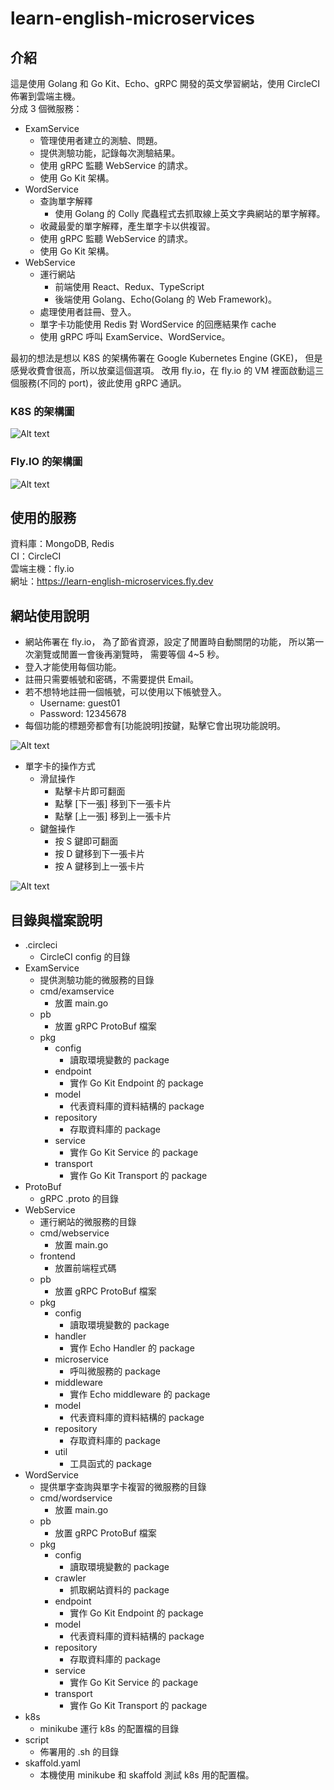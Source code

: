 # learn-english-microservices

## 介紹

這是使用 Golang 和 Go Kit、Echo、gRPC 開發的英文學習網站，使用 CircleCI 佈署到雲端主機。\
分成 3 個微服務：

- ExamService
  - 管理使用者建立的測驗、問題。
  - 提供測驗功能，記錄每次測驗結果。
  - 使用 gRPC 監聽 WebService 的請求。
  - 使用 Go Kit 架構。
- WordService
  - 查詢單字解釋
    - 使用 Golang 的 Colly 爬蟲程式去抓取線上英文字典網站的單字解釋。
  - 收藏最愛的單字解釋，產生單字卡以供複習。
  - 使用 gRPC 監聽 WebService 的請求。
  - 使用 Go Kit 架構。
- WebService
  - 運行網站
    - 前端使用 React、Redux、TypeScript
    - 後端使用 Golang、Echo(Golang 的 Web Framework)。
  - 處理使用者註冊、登入。
  - 單字卡功能使用 Redis 對 WordService 的回應結果作 cache
  - 使用 gRPC 呼叫 ExamService、WordService。

最初的想法是想以 K8S 的架構佈署在 Google Kubernetes Engine (GKE)，
但是感覺收費會很高，所以放棄這個選項。
改用 fly.io，在 fly.io 的 VM 裡面啟動這三個服務(不同的 port)，彼此使用 gRPC 通訊。

### K8S 的架構圖

![Alt text](image/%E7%B6%B2%E7%AB%99%E6%9C%8D%E5%8B%99%E6%9E%B6%E6%A7%8B_K8S.png?raw=true "網站服務架構_K8S.png")

### Fly.IO 的架構圖

![Alt text](image/%E7%B6%B2%E7%AB%99%E6%9C%8D%E5%8B%99%E6%9E%B6%E6%A7%8B_FlyIO.png?raw=true "網站服務架構_FlyIO.png")

## 使用的服務

資料庫：MongoDB, Redis\
CI：CircleCI\
雲端主機：fly.io\
網址：https://learn-english-microservices.fly.dev

## 網站使用說明

- 網站佈署在 fly.io，
  為了節省資源，設定了閒置時自動關閉的功能，
  所以第一次瀏覽或閒置一會後再瀏覽時，
  需要等個 4~5 秒。
- 登入才能使用每個功能。
- 註冊只需要帳號和密碼，不需要提供 Email。
- 若不想特地註冊一個帳號，可以使用以下帳號登入。
  - Username: guest01
  - Password: 12345678
- 每個功能的標題旁都會有\[功能說明\]按鍵，點擊它會出現功能說明。

![Alt text](image/home.png?raw=true "Home")

- 單字卡的操作方式
  - 滑鼠操作
    - 點擊卡片即可翻面
    - 點擊 \[下一張\] 移到下一張卡片
    - 點擊 \[上一張\] 移到上一張卡片
  - 鍵盤操作
    - 按 S 鍵即可翻面
    - 按 D 鍵移到下一張卡片
    - 按 A 鍵移到上一張卡片

![Alt text](image/word-card.png?raw=true "Word Card")

## 目錄與檔案說明

- .circleci
  - CircleCI config 的目錄
- ExamService
  - 提供測驗功能的微服務的目錄
  - cmd/examservice
    - 放置 main.go
  - pb
    - 放置 gRPC ProtoBuf 檔案
  - pkg
    - config
      - 讀取環境變數的 package
    - endpoint
      - 實作 Go Kit Endpoint 的 package
    - model
      - 代表資料庫的資料結構的 package
    - repository
      - 存取資料庫的 package
    - service
      - 實作 Go Kit Service 的 package
    - transport
      - 實作 Go Kit Transport 的 package
- ProtoBuf
  - gRPC .proto 的目錄
- WebService
  - 運行網站的微服務的目錄
  - cmd/webservice
    - 放置 main.go
  - frontend
    - 放置前端程式碼
  - pb
    - 放置 gRPC ProtoBuf 檔案
  - pkg
    - config
      - 讀取環境變數的 package
    - handler
      - 實作 Echo Handler 的 package
    - microservice
      - 呼叫微服務的 package
    - middleware
      - 實作 Echo middleware 的 package
    - model
      - 代表資料庫的資料結構的 package
    - repository
      - 存取資料庫的 package
    - util
      - 工具函式的 package
- WordService
  - 提供單字查詢與單字卡複習的微服務的目錄
  - cmd/wordservice
    - 放置 main.go
  - pb
    - 放置 gRPC ProtoBuf 檔案
  - pkg
    - config
      - 讀取環境變數的 package
    - crawler
      - 抓取網站資料的 package
    - endpoint
      - 實作 Go Kit Endpoint 的 package
    - model
      - 代表資料庫的資料結構的 package
    - repository
      - 存取資料庫的 package
    - service
      - 實作 Go Kit Service 的 package
    - transport
      - 實作 Go Kit Transport 的 package
- k8s
  - minikube 運行 k8s 的配置檔的目錄
- script
  - 佈署用的 .sh 的目錄
- skaffold.yaml
  - 本機使用 minikube 和 skaffold 測試 k8s 用的配置檔。
